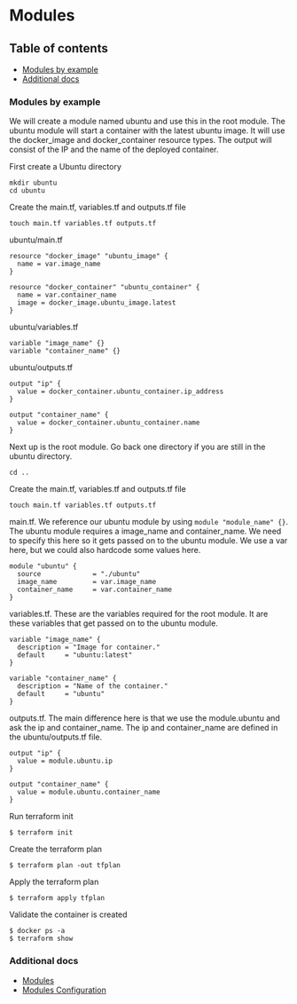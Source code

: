 # Modules

## Table of contents
* [Modules by example](#modules-by-example)
* [Additional docs](#additional-docs)

### Modules by example
We will create a module named ubuntu and use this in the root module.
The ubuntu module will start a container with the latest ubuntu image.
It will use the docker_image and docker_container resource types.
The output will consist of the IP and the name of the deployed container.

First create a Ubuntu directory
```
mkdir ubuntu
cd ubuntu
```

Create the main.tf, variables.tf and outputs.tf file
```
touch main.tf variables.tf outputs.tf
```

ubuntu/main.tf
```
resource "docker_image" "ubuntu_image" {
  name = var.image_name
}

resource "docker_container" "ubuntu_container" {
  name = var.container_name
  image = docker_image.ubuntu_image.latest
}
```

ubuntu/variables.tf
```
variable "image_name" {}
variable "container_name" {}
```

ubuntu/outputs.tf
```
output "ip" {
  value = docker_container.ubuntu_container.ip_address
}

output "container_name" {
  value = docker_container.ubuntu_container.name
}
```

Next up is the root module. Go back one directory if you are still in the ubuntu directory.
```
cd ..
```

Create the main.tf, variables.tf and outputs.tf file
```
touch main.tf variables.tf outputs.tf
```

main.tf. We reference our ubuntu module by using `module "module_name" {}`.
The ubuntu module requires a image_name and container_name.
We need to specify this here so it gets passed on to the ubuntu module.
We use a var here, but we could also hardcode some values here.
```
module "ubuntu" {
  source             = "./ubuntu"
  image_name         = var.image_name
  container_name     = var.container_name
}
```

variables.tf. These are the variables required for the root module.
It are these variables that get passed on to the ubuntu module. 
```
variable "image_name" {
  description = "Image for container."
  default     = "ubuntu:latest"
}

variable "container_name" {
  description = "Name of the container."
  default     = "ubuntu"
}
```

outputs.tf. The main difference here is that we use the module.ubuntu and ask the ip and container_name.
The ip and container_name are defined in the ubuntu/outputs.tf file.
```
output "ip" {
  value = module.ubuntu.ip
}

output "container_name" {
  value = module.ubuntu.container_name
}
```

Run terraform init
```
$ terraform init
```

Create the terraform plan
```
$ terraform plan -out tfplan
```

Apply the terraform plan
```
$ terraform apply tfplan
```

Validate the container is created
```
$ docker ps -a
$ terraform show
```

### Additional docs
* [Modules](https://www.terraform.io/docs/modules/index.html)
* [Modules Configuration](https://www.terraform.io/docs/configuration/modules.html)